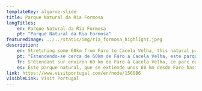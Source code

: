 ```yaml
---
templateKey: algarve-slide
title: Parque Natural da Ria Formosa
langTitles:
    en: Parque Natural da Ria Formosa
    pt: "Parque Natural da Ria Formosa"
featuredimage: ../../static/img/ria_formosa_highlight.jpeg
description: 
    en: Stretching some 60km from Faro to Cacela Velha, this natural park was established in 1987 and is formed of an extensive lagoon area of marches, saltpans, islets and channels sheltered by barrier islands. The warm and highly nutritious waters are rich in shellfish and home to countless birdlife, together to being home to several small fishing communities on the outer islands.
    pt: "Estendendo-se cerca de 60km de Faro a Cacela Velha, este parque natural foi inaugurado em 1987 e é formado por uma extensa área lagunar, salinas, ilhéus e canais protegidos por ilhas-barreira. As águas quentes e altamente nutritivas são ricas em marisco e lar de inúmeras aves, juntamente com várias pequenas comunidades piscatórias nas ilhas exteriores."
    fr: S'étendant sur environ 60 km de Faro à Cacela Velha, ce parc naturel a été créé en 1987 et est formé d'une vaste zone lagunaire de marais, de salines, d'îlots et de canaux abrités par des îles-barrières. Les eaux chaudes et très nutritives sont riches en coquillages et abritent d'innombrables oiseaux, ainsi que plusieurs petites communautés de pêcheurs sur les îles extérieures.
    es: Este parque natural, que se extiende unos 60 km desde Faro hasta Cacela Velha, fue creado en 1987 y está formado por una extensa zona de lagunas con marchas, salinas, islotes y canales protegidos por islas barrera. Las aguas cálidas y altamente nutritivas son ricas en mariscos y albergan innumerables aves, además de ser el hogar de varias pequeñas comunidades pesqueras en las islas exteriores.
link: https://www.visitportugal.com/en/node/156086
visibleLink: Visit Portugal
---
```


